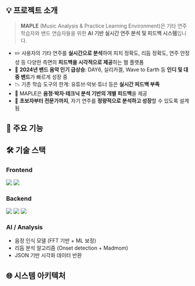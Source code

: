 ## 💡 프로젝트 소개

> **MAPLE** (Music Analysis & Practice Learning Environment)은 기타 연주 학습자와 밴드 연습자들을 위한 **AI 기반 실시간 연주 분석 및 피드백 시스템**입니다.

- ✏️ 사용자의 기타 연주를 **실시간으로 분석**하여 피치 정확도, 리듬 정확도, 연주 안정성 등 다양한 측면의 **피드백을 시각적으로 제공**하는 웹 플랫폼  
- 🎵 **2024년 밴드 음악 인기 급상승**: DAY6, 실리카겔, Wave to Earth 등 **인디 및 대중 밴드**가 빠르게 성장 중  
- 📉 기존 학습 도구의 한계: 유튜브·악보·튜너 등은 **실시간 피드백 부족**  
- 🧠 MAPLE은 **음정·박자·테크닉 분석 기반의 개별 피드백**을 제공  
- 🎯 **초보자부터 전문가까지**, 자기 연주를 **정량적으로 분석하고 성장**할 수 있도록 설계됨

## 🦾 주요 기능


## 🛠 기술 스택

### Frontend
<img src="https://img.shields.io/badge/react-%2320232a.svg?style=for-the-badge&logo=react&logoColor=%2361DAFB"/>
<img src="https://img.shields.io/badge/tailwindcss-%2338B2AC.svg?style=for-the-badge&logo=tailwind-css&logoColor=white"/>

### Backend
<img src="https://img.shields.io/badge/python-3670A0?style=for-the-badge&logo=python&logoColor=ffdd54"/>
<img src="https://img.shields.io/badge/FastAPI-005571?style=for-the-badge&logo=fastapi"/>
<img src="https://img.shields.io/badge/firebase-%23039BE5.svg?style=for-the-badge&logo=firebase"/>


### AI / Analysis
- 음정 인식 모델 (FFT 기반 + ML 보정)
- 리듬 분석 알고리즘 (Onset detection + Madmom)
- JSON 기반 시각화 데이터 반환

## 🌐 시스템 아키텍처
